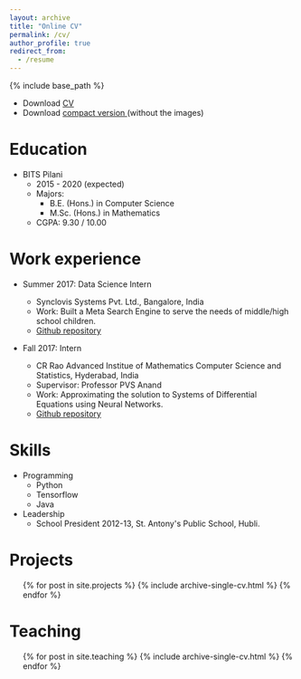 ```yaml
---
layout: archive
title: "Online CV"
permalink: /cv/
author_profile: true
redirect_from:
  - /resume
---
```


{% include base_path %}

* Download <a href="https://drive.google.com/file/d/1ulRiYcGrIk_I4UJvb70mbT-A5t-dtOqk/view"> CV </a>
* Download <a href="https://drive.google.com/file/d/1qD9VC2J2a0RvFAfPTPryaWzBoYtw6Dx_/view"> compact version </a> (without the images)

Education
======
* BITS Pilani
    * 2015 - 2020 (expected)
    * Majors:
      * B.E. (Hons.) in Computer Science 
      * M.Sc. (Hons.) in Mathematics 
    * CGPA: 9.30 / 10.00

Work experience
======
* Summer 2017: Data Science Intern
  * Synclovis Systems Pvt. Ltd., Bangalore, India
  * Work: Built a Meta Search Engine to serve the needs of middle/high school children.  
  * <a href="https://github.com/sudeepkatakol/MetaSearchEngine"> Github repository </a>
  
* Fall 2017: Intern
  * CR Rao Advanced Institue of Mathematics Computer Science and Statistics, Hyderabad, India
  * Supervisor: Professor PVS Anand
  * Work: Approximating the solution to Systems of Differential Equations using Neural Networks.  
  * <a href="https://github.com/sudeepkatakol/DifferentialEquationsUsingANN"> Github repository </a> 
  
Skills
======
* Programming
  * Python
  * Tensorflow
  * Java
* Leadership
  * School President 2012-13, St. Antony's Public School, Hubli.

Projects
======
  <ul>{% for post in site.projects %}
    {% include archive-single-cv.html %}
  {% endfor %}</ul>
  
  
Teaching
======
  <ul>{% for post in site.teaching %}
    {% include archive-single-cv.html %}
  {% endfor %}</ul>
  
